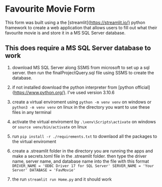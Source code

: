 # Favourite Movie Form

This form was built using a the [streamlit]{https://streamlit.io/} python framework to create a web application that allows users to fill out what their favourite movie is and store it in a MS SQL Server database. 

## This does require a MS SQL Server database to work

1. download MS SQL Server along SSMS from microsoft to set up a sql server. then run the finalProjectQuery.sql file using SSMS  to create the database.
2. if not installed download the python interpreter from [python official]{https://www.python.org/}. I've used version 3.10.6
3. create a virtual enviroment using `python -m venv venv` on windows or `python3 -m venv venv` on linux in the directory you want to use these files in any terminal
4. activate the virtual enviroment by `.\venv\Scripts\activate` on windows or `source venv/bin/activate` on linux
5. run `pip install -r ./requirements.txt` to downlaod all the packages to the virtual enviroment
6. create a .streamlit folder in the directory you are running the apps and make a secrets.toml file in the .streamlit folder. then type the driver name, server name, and database name into the file with this format
   `DRIVER_NAME = 'ODBC Driver 17 for SQL Server'
    SERVER_NAME = 'Your Server'
    DATABASE = 'FavMovie'`

7. the run `streamlit run Home.py` and it should work


